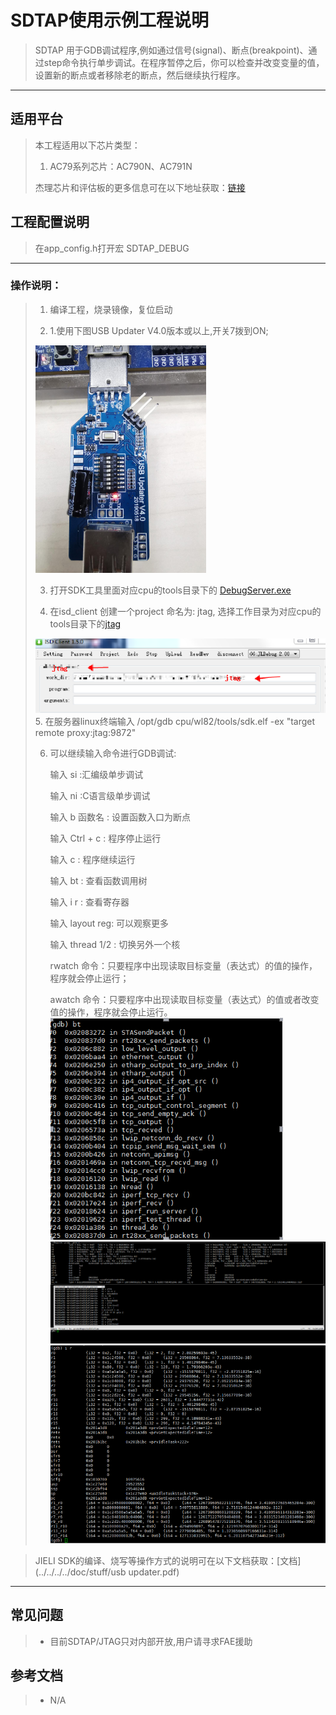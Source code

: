 ﻿# SDTAP使用示例工程说明

> SDTAP 用于GDB调试程序,例如通过信号(signal)、断点(breakpoint)、通过step命令执行单步调试。在程序暂停之后，你可以检查并改变变量的值，设置新的断点或者移除老的断点，然后继续执行程序。

---

## 适用平台

> 本工程适用以下芯片类型：
> 1. AC79系列芯片：AC790N、AC791N
>
> 杰理芯片和评估板的更多信息可在以下地址获取：[链接](https://shop321455197.taobao.com/?spm=a230r.7195193.1997079397.2.2a6d391d3n5udo)

## 工程配置说明

> 在app_config.h打开宏 SDTAP_DEBUG

---



### 操作说明：

> 1. 编译工程，烧录镜像，复位启动
>
> 2. 1.使用下图USB Updater V4.0版本或以上,开关7拨到ON;
>
> ![](图片1.png)  
>
> 3. 打开SDK工具里面对应cpu的tools目录下的 [DebugServer.exe](../../../../cpu/wl80/tools/jtag/DebugServer.exe)
>
> 4. 在isd_client 创建一个project 命名为: jtag, 选择工作目录为对应cpu的tools目录下的[jtag](../../../../cpu/wl80/tools/jtag)
>
>  ![](图片2.png)  
> 5. 在服务器linux终端输入 /opt/gdb cpu/wl82/tools/sdk.elf -ex "target remote proxy:jtag:9872"
>
> 6. 可以继续输入命令进行GDB调试: 
>
>    输入 si :汇编级单步调试
>
>    输入 ni :C语言级单步调试
>
>    输入 b 函数名 : 设置函数入口为断点
>
>    输入 Ctrl + c : 程序停止运行
>
>    输入 c : 程序继续运行
>
>    输入 bt : 查看函数调用树
>
>    输入 i r : 查看寄存器
>
>    输入 layout reg: 可以观察更多
>
>    输入 thread 1/2 : 切换另外一个核
>
>    rwatch 命令：只要程序中出现读取目标变量（表达式）的值的操作，程序就会停止运行；
>
>    awatch 命令：只要程序中出现读取目标变量（表达式）的值或者改变值的操作，程序就会停止运行。
![](图片3.png)  
![](图片4.png)  
![](图片5.png)  

> JIELI SDK的编译、烧写等操作方式的说明可在以下文档获取：[文档](../../../../doc/stuff/usb updater.pdf)

---

## 常见问题

> * 目前SDTAP/JTAG只对内部开放,用户请寻求FAE援助
>
> 

## 参考文档

> * N/A